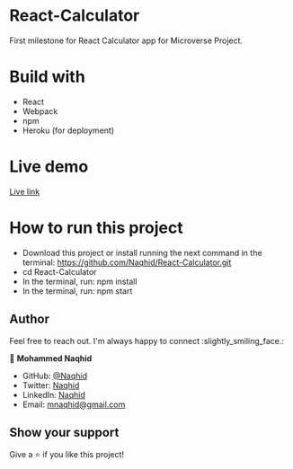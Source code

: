# React-Calculator

First milestone for React Calculator app for Microverse Project.

 # Build with

- React
- Webpack
- npm
- Heroku (for deployment)

# Live demo

[Live link](https://suspicious-yonath-697130.netlify.app/)

# How to run this project

- Download this project or install running the next command in the terminal: https://github.com/Naqhid/React-Calculator.git
- cd React-Calculator
- In the terminal, run: npm install
- In the terminal, run: npm start

## Author

Feel free to reach out. I'm always happy to connect :slightly_smiling_face.:


👤 **Mohammed Naqhid**

- GitHub: [@Naqhid](https://github.com/Naqhid)
- Twitter: [Naqhid](https://twitter.com/naqhid)
- LinkedIn: [Naqhid](https://www.linkedin.com/in/mohammed-naqhid-ab3080189/)
- Email: mnaqhid@gmail.com

## Show your support

Give a ⭐️ if you like this project!



